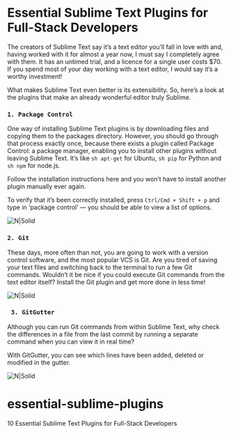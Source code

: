 # Essential Sublime Text Plugins for Full-Stack Developers
The creators of Sublime Text say it’s a text editor you’ll fall in love with and, having worked with it for almost a year now, I must say I completely agree with them. It has an untimed trial, and a licence for a single user costs $70. If you spend most of your day working with a text editor, I would say it’s a worthy investment!

What makes Sublime Text even better is its extensibility. So, here’s a look at the plugins that make an already wonderful editor truly Sublime.

### ```1. Package Control```

One way of installing Sublime Text plugins is by downloading files and copying them to the packages directory. However, you should go through that process exactly once, because there exists a plugin called Package Control: a package manager, enabling you to install other plugins without leaving Sublime Text. It’s like ```sh apt-get``` for Ubuntu, ```sh pip``` for Python and ```sh npm``` for node.js.

Follow the installation instructions here and you won’t have to install another plugin manually ever again.

To verify that it’s been correctly installed, press ```Ctrl/Cmd + Shift + p``` and type in ‘package control’ — you should be able to view a list of options.

![N|Solid](https://raw.githubusercontent.com/franvergara66/essential-sublime-plugins/master/images/1.png)

### ```2. Git```

These days, more often than not, you are going to work with a version control software, and the most popular VCS is Git. Are you tired of saving your text files and switching back to the terminal to run a few Git commands. Wouldn’t it be nice if you could execute Git commands from the text editor itself? Install the Git plugin and get more done in less time!

![N|Solid](https://raw.githubusercontent.com/franvergara66/essential-sublime-plugins/master/images/2.png)

### ``` 3. GitGutter```
Although you can run Git commands from within Sublime Text, why check the differences in a file from the last commit by running a separate command when you can view it in real time?

With GitGutter, you can see which lines have been added, deleted or modified in the gutter.

![N|Solid](https://raw.githubusercontent.com/franvergara66/essential-sublime-plugins/master/images/3.png)





# essential-sublime-plugins
10 Essential Sublime Text Plugins for Full-Stack Developers
